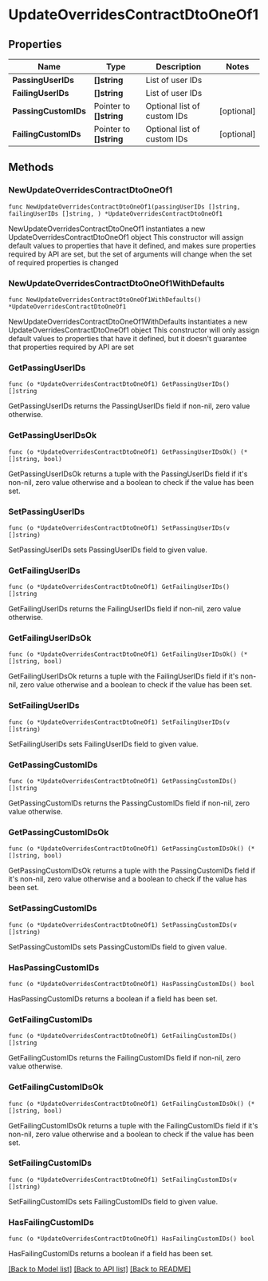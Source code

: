 # UpdateOverridesContractDtoOneOf1

## Properties

Name | Type | Description | Notes
------------ | ------------- | ------------- | -------------
**PassingUserIDs** | **[]string** | List of user IDs | 
**FailingUserIDs** | **[]string** | List of user IDs | 
**PassingCustomIDs** | Pointer to **[]string** | Optional list of custom IDs | [optional] 
**FailingCustomIDs** | Pointer to **[]string** | Optional list of custom IDs | [optional] 

## Methods

### NewUpdateOverridesContractDtoOneOf1

`func NewUpdateOverridesContractDtoOneOf1(passingUserIDs []string, failingUserIDs []string, ) *UpdateOverridesContractDtoOneOf1`

NewUpdateOverridesContractDtoOneOf1 instantiates a new UpdateOverridesContractDtoOneOf1 object
This constructor will assign default values to properties that have it defined,
and makes sure properties required by API are set, but the set of arguments
will change when the set of required properties is changed

### NewUpdateOverridesContractDtoOneOf1WithDefaults

`func NewUpdateOverridesContractDtoOneOf1WithDefaults() *UpdateOverridesContractDtoOneOf1`

NewUpdateOverridesContractDtoOneOf1WithDefaults instantiates a new UpdateOverridesContractDtoOneOf1 object
This constructor will only assign default values to properties that have it defined,
but it doesn't guarantee that properties required by API are set

### GetPassingUserIDs

`func (o *UpdateOverridesContractDtoOneOf1) GetPassingUserIDs() []string`

GetPassingUserIDs returns the PassingUserIDs field if non-nil, zero value otherwise.

### GetPassingUserIDsOk

`func (o *UpdateOverridesContractDtoOneOf1) GetPassingUserIDsOk() (*[]string, bool)`

GetPassingUserIDsOk returns a tuple with the PassingUserIDs field if it's non-nil, zero value otherwise
and a boolean to check if the value has been set.

### SetPassingUserIDs

`func (o *UpdateOverridesContractDtoOneOf1) SetPassingUserIDs(v []string)`

SetPassingUserIDs sets PassingUserIDs field to given value.


### GetFailingUserIDs

`func (o *UpdateOverridesContractDtoOneOf1) GetFailingUserIDs() []string`

GetFailingUserIDs returns the FailingUserIDs field if non-nil, zero value otherwise.

### GetFailingUserIDsOk

`func (o *UpdateOverridesContractDtoOneOf1) GetFailingUserIDsOk() (*[]string, bool)`

GetFailingUserIDsOk returns a tuple with the FailingUserIDs field if it's non-nil, zero value otherwise
and a boolean to check if the value has been set.

### SetFailingUserIDs

`func (o *UpdateOverridesContractDtoOneOf1) SetFailingUserIDs(v []string)`

SetFailingUserIDs sets FailingUserIDs field to given value.


### GetPassingCustomIDs

`func (o *UpdateOverridesContractDtoOneOf1) GetPassingCustomIDs() []string`

GetPassingCustomIDs returns the PassingCustomIDs field if non-nil, zero value otherwise.

### GetPassingCustomIDsOk

`func (o *UpdateOverridesContractDtoOneOf1) GetPassingCustomIDsOk() (*[]string, bool)`

GetPassingCustomIDsOk returns a tuple with the PassingCustomIDs field if it's non-nil, zero value otherwise
and a boolean to check if the value has been set.

### SetPassingCustomIDs

`func (o *UpdateOverridesContractDtoOneOf1) SetPassingCustomIDs(v []string)`

SetPassingCustomIDs sets PassingCustomIDs field to given value.

### HasPassingCustomIDs

`func (o *UpdateOverridesContractDtoOneOf1) HasPassingCustomIDs() bool`

HasPassingCustomIDs returns a boolean if a field has been set.

### GetFailingCustomIDs

`func (o *UpdateOverridesContractDtoOneOf1) GetFailingCustomIDs() []string`

GetFailingCustomIDs returns the FailingCustomIDs field if non-nil, zero value otherwise.

### GetFailingCustomIDsOk

`func (o *UpdateOverridesContractDtoOneOf1) GetFailingCustomIDsOk() (*[]string, bool)`

GetFailingCustomIDsOk returns a tuple with the FailingCustomIDs field if it's non-nil, zero value otherwise
and a boolean to check if the value has been set.

### SetFailingCustomIDs

`func (o *UpdateOverridesContractDtoOneOf1) SetFailingCustomIDs(v []string)`

SetFailingCustomIDs sets FailingCustomIDs field to given value.

### HasFailingCustomIDs

`func (o *UpdateOverridesContractDtoOneOf1) HasFailingCustomIDs() bool`

HasFailingCustomIDs returns a boolean if a field has been set.


[[Back to Model list]](../README.md#documentation-for-models) [[Back to API list]](../README.md#documentation-for-api-endpoints) [[Back to README]](../README.md)


